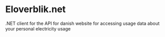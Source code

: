 # Eloverblik.net
.NET client for the API for danish website for accessing usage data about your personal electricity usage
